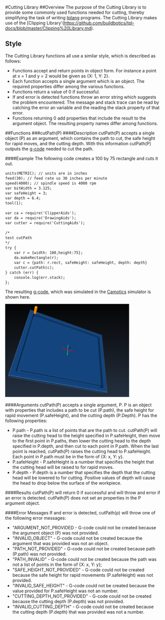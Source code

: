 #Cutting Library
##Overview
The purpose of the Cutting Library is to provide some commonly used functions needed for cutting, thereby simplifying the task of writing [tplang](http://tplang.org) programs.  The Cutting Library makes use of the [Clipping Library'(https://github.com/buildbotics/tpl-docs/blob/master/Clipping%20Library.md).

## Style
The Cutting Library functions all use a similar style, which is described as follows:
* Functions accept and return points in object form.  For instance a point at x = 1 and y = 2 would be given as {X: 1, Y: 2}.
* Each function accepts a single argument which is an object.  The required properties differ among the various functions.
* Functions return a value of 0 if successful.
* If and error is detected functions throw an error string which suggests the problem encountered.  The message and stack trace can be read by catching the error an variable and the reading the stack property of that error.
* Functions returning 0 add properties that include the result to the argument object.  The resulting property names differ among functions.

##Functions
###cutPath(P)
####Description
cutPath(P) accepts a single object (P) as an argument, which contains the path to cut, the safe height for rapid moves, and the cutting depth.  With this information cutPath(P) outputs the [g-code](http:reprap.org/wiki/G-code) needed to cut the path.

####Example
The following code creates a 100 by 75 rectangle and cuts it out.
```
units(METRIC); // units are in inches
feed(30); // feed rate us 30 inches per minute
speed(4000); // spindle speed is 4000 rpm
var bitWidth = 3.125;
var safeHeight = 3;
var depth = 6.4;
tool(1);

var ca = require('ClipperAids');
var da = require('DrawingAids');
var cutter = require('CuttingAids');

/*
test cutPath
*/
try {
	var r = {width: 100,height:75};
	da.makeRectangle(r);
	var c = {path: r.rect, safeHeight: safeHeight, depth: depth}
	cutter.cutPath(c);
} catch (err) {
	console.log(err.stack);
};
```
The resulting [g-code](http:reprap.org/wiki/G-code), which was simulated in the [Camotics](http://openscam.org) simulator is shown here.

<img src = "https://github.com/buildbotics/tpl-docs/blob/master/images/simplerectangle.png" height="300" width = "400">

####Arguments
cutPath(P) accepts a single argument, P.  P is an object with properties that includes a path to be cut (P.path), the safe height for rapid movement (P.safeHeight), and the cutting depth (P.Depth).  P has the following properties:
* P.path - P.path is a list of points that are the path to cut.  cutPath(P) will raise the cutting head to the height specified in P.safeHeight, then move to the first point in P.paths, then lower the cutting head to the depth specified in P.depth, and then cut to each point in P.path.  When the last point is reached, cutPath(P) raises the cutting head to P.safeHeight.  Each point in P.path must be in the form of {X: x, Y: y}.
* P.safeHeight - P.safeHeight is a number that specifies the height that the cutting head will be raised to for rapid moves.
* P.depth - P.depth is a number that specifies the depth that the cutting head will be lowered to for cutting.  Positive values of depth will cause the head to drop below the surface of the workpiece.

####Results
cutPath(P) will return 0 if successful and will throw and error if an error is detected.  cutPath(P) does not set an properties in the P argument object.

####Error Messages
If and error is detected, cutPath(p) will throw one of the following error messages:
* "ARGUMENT\_NOT\_PROVIDED - G-code could not be created because the argument object (P) was not provided.
* "INVALID\_OBJECT" - G-code could not be created because the argument that was provided was not an object.
* "PATH\_NOT\_PROVIDED" - G-code could not be created because path (P.path) was not provided.
* "PATH\_INVALID" - G-code could not be created because the path was not a list of points in the form of {X: x, Y: y};
* "SAFE\_HEIGHT\_NOT\_PROVIDED" - G-code could not be created because the safe height for rapid movements (P.safeHeight) was not provided.
* "INVALID\_SAFE\_HEIGHT" - G-code could not be created because the value provided for P.safeHeight was not an number.
* "CUTTING\_DEPTH\_NOT\_PROVIDED" - G-code could not be created because the cutting depth (P.depth) was not provided.
* "INVALID\_CUTTING\_DEPTH" - G-code could not be created because the cutting depth (P.depth) that was provided was not a number.


